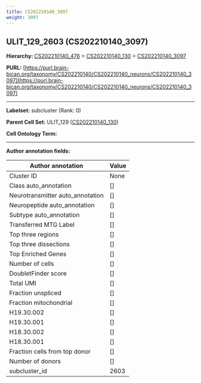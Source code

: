 ```yaml
---
title: CS202210140_3097
weight: 3097
---
```

## ULIT_129_2603 (CS202210140_3097)
<b>Hierarchy: </b>
[CS202210140_476](../CS202210140_476) >
[CS202210140_130](../CS202210140_130) >
[CS202210140_3097](../CS202210140_3097)

**PURL:** [https://purl.brain-bican.org/taxonomy/CS202210140/CS202210140_neurons/CS202210140_3097](https://purl.brain-bican.org/taxonomy/CS202210140/CS202210140_neurons/CS202210140_3097)

---


**Labelset:** subcluster (Rank: 0)

**Parent Cell Set:** ULIT_129 ([CS202210140_130](../CS202210140_130))



**Cell Ontology Term:** 

[MARKER GENES.]: #


---

[TRANSFERRED ANNOTATIONS.]: #


[AUTHOR ANNOTATION FIELDS.]: #


**Author annotation fields:**

| Author annotation | Value |
|-------------------|-------|
|Cluster ID|None|
|Class auto_annotation|[]|
|Neurotransmitter auto_annotation|[]|
|Neuropeptide auto_annotation|[]|
|Subtype auto_annotation|[]|
|Transferred MTG Label|[]|
|Top three regions|[]|
|Top three dissections|[]|
|Top Enriched Genes|[]|
|Number of cells|[]|
|DoubletFinder score|[]|
|Total UMI|[]|
|Fraction unspliced|[]|
|Fraction mitochondrial|[]|
|H19.30.002|[]|
|H19.30.001|[]|
|H18.30.002|[]|
|H18.30.001|[]|
|Fraction cells from top donor|[]|
|Number of donors|[]|
|subcluster_id|2603|
